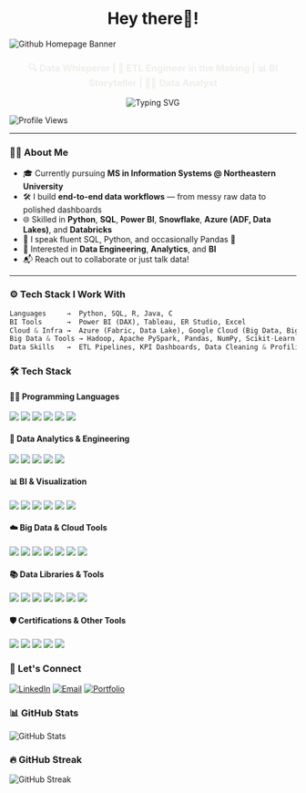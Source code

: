 <h1 align="center">Hey there👋!</h1>

![Github Homepage Banner](https://github.com/user-attachments/assets/fd234cc1-e69c-4d79-ba85-35fa760dadd2)


<h3 align="center">
  <span style=color:EFEEEA;>🔍 Data Whisperer | 🔧 ETL Engineer in the Making | 📊 BI Storyteller | 👨‍💻 Data Analyst</span>
</h3>

<p align="center">
  <img src="https://readme-typing-svg.demolab.com?font=Fira+Code&weight=500&pause=1000&color=FE7743&center=true&vCenter=true&width=450&lines=Turning+Data+into+Decisions;Open+to+Internships+/+Co-Ops%F0%9F%9A%80" alt="Typing SVG" />
</p>

![Profile Views](https://komarev.com/ghpvc/?username=pjsk02&label=Profile%20views&color=0e75b6&style=flat-square)

---

### 👨‍💻 About Me

- 🎓 Currently pursuing **MS in Information Systems @ Northeastern University**
- 🛠️ I build **end-to-end data workflows** — from messy raw data to polished dashboards
- 🌐 Skilled in **Python**, **SQL**, **Power BI**, **Snowflake**, **Azure (ADF, Data Lakes)**, and **Databricks**
- 💬 I speak fluent SQL, Python, and occasionally Pandas 🐼
- 🎯 Interested in **Data Engineering**, **Analytics**, and **BI**
- 📬 Reach out to collaborate or just talk data!

---

### ⚙️ Tech Stack I Work With

```python
Languages     →  Python, SQL, R, Java, C
BI Tools      →  Power BI (DAX), Tableau, ER Studio, Excel
Cloud & Infra →  Azure (Fabric, Data Lake), Google Cloud (Big Data, BigQuery, APIs), Databricks, Snowflake, Docker
Big Data & Tools → Hadoop, Apache PySpark, Pandas, NumPy, Scikit-Learn, Matplotlib, Seaborn, Git, Linux
Data Skills   →  ETL Pipelines, KPI Dashboards, Data Cleaning & Profiling, Data Modeling, Machine Learning, AI
```
### 🛠 Tech Stack

#### 👨‍💻 Programming Languages
<p align="left">
  <img src="https://img.shields.io/badge/Python-3776AB?style=for-the-badge&logo=python&logoColor=white"/>
  <img src="https://img.shields.io/badge/SQL-4479A1?style=for-the-badge&logo=postgresql&logoColor=white"/>
  <img src="https://img.shields.io/badge/R-276DC3?style=for-the-badge&logo=r&logoColor=white"/>
  <img src="https://img.shields.io/badge/Java-007396?style=for-the-badge&logo=java&logoColor=white"/>
  <img src="https://img.shields.io/badge/C-A8B9CC?style=for-the-badge&logo=c&logoColor=black"/>
  <img src="https://img.shields.io/badge/Bash-4EAA25?style=for-the-badge&logo=gnubash&logoColor=white"/>
</p>

#### 🧠 Data Analytics & Engineering
<p align="left">
  <img src="https://img.shields.io/badge/ETL-FF6F61?style=for-the-badge&logo=databricks&logoColor=white"/>
  <img src="https://img.shields.io/badge/Data%20Modeling-4285F4?style=for-the-badge&logo=googleanalytics&logoColor=white"/>
  <img src="https://img.shields.io/badge/KPI%20Dashboards-F9AB00?style=for-the-badge&logo=powerbi&logoColor=black"/>
  <img src="https://img.shields.io/badge/Data%20Profiling-0078D4?style=for-the-badge&logo=microsoftsqlserver&logoColor=white"/>
  <img src="https://img.shields.io/badge/Project%20Management-563D7C?style=for-the-badge&logo=trello&logoColor=white"/>
</p>

#### 📊 BI & Visualization
<p align="left">
  <img src="https://img.shields.io/badge/Power%20BI-F2C811?style=for-the-badge&logo=powerbi&logoColor=black"/>
  <img src="https://img.shields.io/badge/Tableau-E97627?style=for-the-badge&logo=tableau&logoColor=white"/>
  <img src="https://img.shields.io/badge/ER--Studio-FF6F61?style=for-the-badge&logoColor=white"/>
  <img src="https://img.shields.io/badge/Excel-217346?style=for-the-badge&logo=microsoftexcel&logoColor=white"/>
  <img src="https://img.shields.io/badge/VBA-185ABD?style=for-the-badge&logo=visualbasic&logoColor=white"/>
  <img src="https://img.shields.io/badge/UX%20Design-0D1117?style=for-the-badge&logo=figma&logoColor=white"/>
</p>

#### ☁️ Big Data & Cloud Tools
<p align="left">
  <img src="https://img.shields.io/badge/Azure-0078D4?style=for-the-badge&logo=microsoftazure&logoColor=white"/>
  <img src="https://img.shields.io/badge/ADF-0078D4?style=for-the-badge&logo=microsoftazure&logoColor=white"/>
  <img src="https://img.shields.io/badge/Databricks-EF3E42?style=for-the-badge&logo=databricks&logoColor=white"/>
  <img src="https://img.shields.io/badge/Snowflake-29B5E8?style=for-the-badge&logo=snowflake&logoColor=white"/>
  <img src="https://img.shields.io/badge/Hadoop-66CCFF?style=for-the-badge&logo=apachehadoop&logoColor=black"/>
  <img src="https://img.shields.io/badge/PySpark-E34A6F?style=for-the-badge&logo=apachespark&logoColor=white"/>
  <img src="https://img.shields.io/badge/Docker-2496ED?style=for-the-badge&logo=docker&logoColor=white"/>
</p>

#### 📚 Data Libraries & Tools
<p align="left">
  <img src="https://img.shields.io/badge/Pandas-150458?style=for-the-badge&logo=pandas&logoColor=white"/>
  <img src="https://img.shields.io/badge/Numpy-013243?style=for-the-badge&logo=numpy&logoColor=white"/>
  <img src="https://img.shields.io/badge/Scikit--Learn-F7931E?style=for-the-badge&logo=scikitlearn&logoColor=black"/>
  <img src="https://img.shields.io/badge/Matplotlib-11557C?style=for-the-badge&logo=plotly&logoColor=white"/>
  <img src="https://img.shields.io/badge/Seaborn-2C2D72?style=for-the-badge&logo=python&logoColor=white"/>
  <img src="https://img.shields.io/badge/Linux-FCC624?style=for-the-badge&logo=linux&logoColor=black"/>
  <img src="https://img.shields.io/badge/Microsoft%20Office-D83B01?style=for-the-badge&logo=microsoftoffice&logoColor=white"/>
</p>

#### 🛡 Certifications & Other Tools
<p align="left">
  <img src="https://img.shields.io/badge/GCP-4285F4?style=for-the-badge&logo=googlecloud&logoColor=white"/>
  <img src="https://img.shields.io/badge/Operating%20Systems-0078D4?style=for-the-badge&logo=windows11&logoColor=white"/>
  <img src="https://img.shields.io/badge/Git-F05032?style=for-the-badge&logo=git&logoColor=white"/>
  <img src="https://img.shields.io/badge/GitHub-181717?style=for-the-badge&logo=github&logoColor=white"/>
  <img src="https://img.shields.io/badge/VSCode-007ACC?style=for-the-badge&logo=visualstudiocode&logoColor=white"/>
</p>


### 🤝 Let's Connect
<p align="left"> <a href="https://www.linkedin.com/in/je-pulipati/" target="_blank"><img alt="LinkedIn" src="https://img.shields.io/badge/LinkedIn-blue?logo=linkedin&logoColor=white"></a> 
<a href="mailto:pulipati.j@northeastern.edu"><img alt="Email" src="https://img.shields.io/badge/Gmail-red?logo=gmail&logoColor=white"></a> 
<a href="https://je-sai-kailash-pulipati.framer.website" target="_blank"><img alt="Portfolio" src="https://img.shields.io/badge/Portfolio-black?logo=framer&logoColor=white"></a> </p>



### 📊 GitHub Stats

![GitHub Stats](https://github-readme-stats.vercel.app/api?username=pjsk02&show_icons=true&theme=radical)


### 🔥 GitHub Streak

![GitHub Streak](https://github-readme-streak-stats.herokuapp.com/?user=pjsk02&theme=radical)
